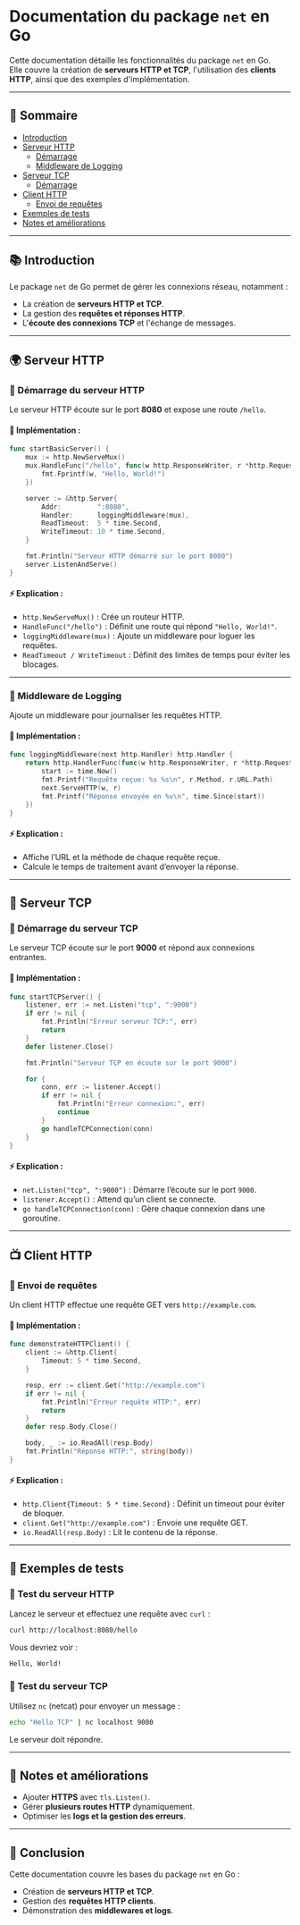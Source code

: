 # Documentation du package `net` en Go

Cette documentation détaille les fonctionnalités du package `net` en Go.  
Elle couvre la création de **serveurs HTTP et TCP**, l'utilisation des **clients HTTP**, ainsi que des exemples d'implémentation.

---

## 📌 Sommaire

- [Introduction](#introduction)
- [Serveur HTTP](#serveur-http)
  - [Démarrage](#démarrage-du-serveur-http)
  - [Middleware de Logging](#middleware-de-logging)
- [Serveur TCP](#serveur-tcp)
  - [Démarrage](#démarrage-du-serveur-tcp)
- [Client HTTP](#client-http)
  - [Envoi de requêtes](#envoi-de-requêtes)
- [Exemples de tests](#exemples-de-tests)
- [Notes et améliorations](#notes-et-améliorations)

---

## 📚 Introduction

Le package `net` de Go permet de gérer les connexions réseau, notamment :

- La création de **serveurs HTTP et TCP**.
- La gestion des **requêtes et réponses HTTP**.
- L'**écoute des connexions TCP** et l'échange de messages.

---

## 🌍 Serveur HTTP

### 📌 Démarrage du serveur HTTP

Le serveur HTTP écoute sur le port **8080** et expose une route `/hello`.

#### 📝 Implémentation :

```go
func startBasicServer() {
    mux := http.NewServeMux()
    mux.HandleFunc("/hello", func(w http.ResponseWriter, r *http.Request) {
        fmt.Fprintf(w, "Hello, World!")
    })

    server := &http.Server{
        Addr:         ":8080",
        Handler:      loggingMiddleware(mux),
        ReadTimeout:  5 * time.Second,
        WriteTimeout: 10 * time.Second,
    }

    fmt.Println("Serveur HTTP démarré sur le port 8080")
    server.ListenAndServe()
}
```

#### ⚡ Explication :

- `http.NewServeMux()` : Crée un routeur HTTP.
- `HandleFunc("/hello")` : Définit une route qui répond `"Hello, World!"`.
- `loggingMiddleware(mux)` : Ajoute un middleware pour loguer les requêtes.
- `ReadTimeout / WriteTimeout` : Définit des limites de temps pour éviter les blocages.

---

### 📌 Middleware de Logging

Ajoute un middleware pour journaliser les requêtes HTTP.

#### 📝 Implémentation :

```go
func loggingMiddleware(next http.Handler) http.Handler {
    return http.HandlerFunc(func(w http.ResponseWriter, r *http.Request) {
        start := time.Now()
        fmt.Printf("Requête reçue: %s %s\n", r.Method, r.URL.Path)
        next.ServeHTTP(w, r)
        fmt.Printf("Réponse envoyée en %v\n", time.Since(start))
    })
}
```

#### ⚡ Explication :

- Affiche l’URL et la méthode de chaque requête reçue.
- Calcule le temps de traitement avant d’envoyer la réponse.

---

## 🔗 Serveur TCP

### 📌 Démarrage du serveur TCP

Le serveur TCP écoute sur le port **9000** et répond aux connexions entrantes.

#### 📝 Implémentation :

```go
func startTCPServer() {
    listener, err := net.Listen("tcp", ":9000")
    if err != nil {
        fmt.Println("Erreur serveur TCP:", err)
        return
    }
    defer listener.Close()

    fmt.Println("Serveur TCP en écoute sur le port 9000")

    for {
        conn, err := listener.Accept()
        if err != nil {
            fmt.Println("Erreur connexion:", err)
            continue
        }
        go handleTCPConnection(conn)
    }
}
```

#### ⚡ Explication :

- `net.Listen("tcp", ":9000")` : Démarre l’écoute sur le port `9000`.
- `listener.Accept()` : Attend qu’un client se connecte.
- `go handleTCPConnection(conn)` : Gère chaque connexion dans une goroutine.

---

## 📺 Client HTTP

### 📌 Envoi de requêtes

Un client HTTP effectue une requête GET vers `http://example.com`.

#### 📝 Implémentation :

```go
func demonstrateHTTPClient() {
    client := &http.Client{
        Timeout: 5 * time.Second,
    }

    resp, err := client.Get("http://example.com")
    if err != nil {
        fmt.Println("Erreur requête HTTP:", err)
        return
    }
    defer resp.Body.Close()

    body, _ := io.ReadAll(resp.Body)
    fmt.Println("Réponse HTTP:", string(body))
}
```

#### ⚡ Explication :

- `http.Client{Timeout: 5 * time.Second}` : Définit un timeout pour éviter de bloquer.
- `client.Get("http://example.com")` : Envoie une requête GET.
- `io.ReadAll(resp.Body)` : Lit le contenu de la réponse.

---

## 🧪 Exemples de tests

### 📌 Test du serveur HTTP

Lancez le serveur et effectuez une requête avec `curl` :

```sh
curl http://localhost:8080/hello
```

Vous devriez voir :

```sh
Hello, World!
```

### 📌 Test du serveur TCP

Utilisez `nc` (netcat) pour envoyer un message :

```sh
echo "Hello TCP" | nc localhost 9000
```

Le serveur doit répondre.

---

## 📝 Notes et améliorations

- Ajouter **HTTPS** avec `tls.Listen()`.
- Gérer **plusieurs routes HTTP** dynamiquement.
- Optimiser les **logs et la gestion des erreurs**.

---

## 🎯 Conclusion

Cette documentation couvre les bases du package `net` en Go :

- Création de **serveurs HTTP et TCP**.
- Gestion des **requêtes HTTP clients**.
- Démonstration des **middlewares et logs**.
